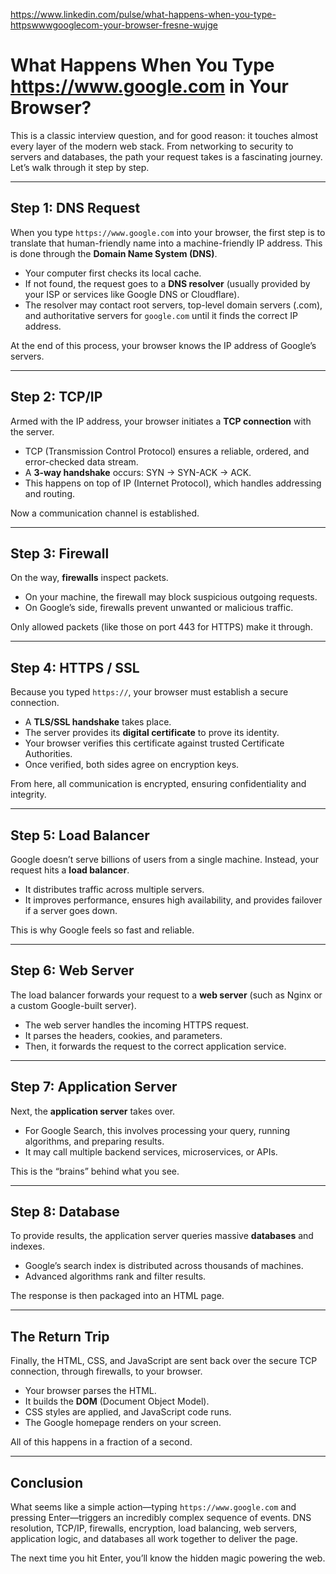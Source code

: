 https://www.linkedin.com/pulse/what-happens-when-you-type-httpswwwgooglecom-your-browser-fresne-wujge

# What Happens When You Type https://www.google.com in Your Browser?

This is a classic interview question, and for good reason: it touches almost every layer of the modern web stack. From networking to security to servers and databases, the path your request takes is a fascinating journey. Let’s walk through it step by step.

---

## Step 1: DNS Request
When you type `https://www.google.com` into your browser, the first step is to translate that human-friendly name into a machine-friendly IP address. This is done through the **Domain Name System (DNS)**.

- Your computer first checks its local cache.
- If not found, the request goes to a **DNS resolver** (usually provided by your ISP or services like Google DNS or Cloudflare).
- The resolver may contact root servers, top-level domain servers (.com), and authoritative servers for `google.com` until it finds the correct IP address.

At the end of this process, your browser knows the IP address of Google’s servers.

---

## Step 2: TCP/IP
Armed with the IP address, your browser initiates a **TCP connection** with the server.

- TCP (Transmission Control Protocol) ensures a reliable, ordered, and error-checked data stream.
- A **3-way handshake** occurs: SYN → SYN-ACK → ACK.
- This happens on top of IP (Internet Protocol), which handles addressing and routing.

Now a communication channel is established.

---

## Step 3: Firewall
On the way, **firewalls** inspect packets.

- On your machine, the firewall may block suspicious outgoing requests.
- On Google’s side, firewalls prevent unwanted or malicious traffic.

Only allowed packets (like those on port 443 for HTTPS) make it through.

---

## Step 4: HTTPS / SSL
Because you typed `https://`, your browser must establish a secure connection.

- A **TLS/SSL handshake** takes place.
- The server provides its **digital certificate** to prove its identity.
- Your browser verifies this certificate against trusted Certificate Authorities.
- Once verified, both sides agree on encryption keys.

From here, all communication is encrypted, ensuring confidentiality and integrity.

---

## Step 5: Load Balancer
Google doesn’t serve billions of users from a single machine. Instead, your request hits a **load balancer**.

- It distributes traffic across multiple servers.
- It improves performance, ensures high availability, and provides failover if a server goes down.

This is why Google feels so fast and reliable.

---

## Step 6: Web Server
The load balancer forwards your request to a **web server** (such as Nginx or a custom Google-built server).

- The web server handles the incoming HTTPS request.
- It parses the headers, cookies, and parameters.
- Then, it forwards the request to the correct application service.

---

## Step 7: Application Server
Next, the **application server** takes over.

- For Google Search, this involves processing your query, running algorithms, and preparing results.
- It may call multiple backend services, microservices, or APIs.

This is the “brains” behind what you see.

---

## Step 8: Database
To provide results, the application server queries massive **databases** and indexes.

- Google’s search index is distributed across thousands of machines.
- Advanced algorithms rank and filter results.

The response is then packaged into an HTML page.

---

## The Return Trip
Finally, the HTML, CSS, and JavaScript are sent back over the secure TCP connection, through firewalls, to your browser.

- Your browser parses the HTML.
- It builds the **DOM** (Document Object Model).
- CSS styles are applied, and JavaScript code runs.
- The Google homepage renders on your screen.

All of this happens in a fraction of a second.

---

## Conclusion
What seems like a simple action—typing `https://www.google.com` and pressing Enter—triggers an incredibly complex sequence of events. DNS resolution, TCP/IP, firewalls, encryption, load balancing, web servers, application logic, and databases all work together to deliver the page.

The next time you hit Enter, you’ll know the hidden magic powering the web.
